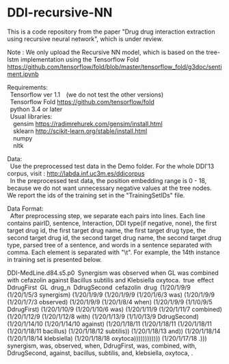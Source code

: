 # DDI-recursive-NN

This is a code repository from the paper "Drug drug interaction extraction using recursive neural network", which is under review.

Note : We only upload the Recursive NN model, which is based on the tree-lstm implementation using the Tensorflow Fold https://github.com/tensorflow/fold/blob/master/tensorflow_fold/g3doc/sentiment.ipynb

Requirements:  
&ensp;Tensorflow ver 1.1&ensp;&ensp;(we do not test the other versions)  
&ensp;Tensorflow Fold https://github.com/tensorflow/fold  
&ensp;python 3.4 or later  
&ensp;Usual libraries:  
&ensp;&ensp;gensim https://radimrehurek.com/gensim/install.html  
&ensp;&ensp;sklearn http://scikit-learn.org/stable/install.html  
&ensp;&ensp;numpy  
&ensp;&ensp;nltk

Data:  
&ensp;Use the preprocessed test data in the Demo folder. For the whole DDI'13 corpus, visit : http://labda.inf.uc3m.es/ddicorpus  
&ensp;In the preprocessed test data, the position embedding range is 0 - 18, because we do not want unnecessary negative values at the tree nodes.
&ensp;We report the ids of the training set in the "TrainingSetIDs" file.  

Data Format:  
&ensp;After preprocessing step, we separate each pairs into lines. Each line contains pairID, sentence, Interaction, DDI type(if negative, none), the first target drug id, the first target drug name, the first target drug type, the second target drug id, the second target drug name, the second target drug type, parsed tree of a sentence, and words in a sentence separated with comma. Each element is separated with "\t". For example, the 14th instance in training set is presented below.

DDI-MedLine.d84.s5.p0&ensp;Synergism was observed when <DdrugFirst>GL</DdrugFirst> was combined with <DdrugSecond>cefazolin</DdrugSecond> against Bacillus subtilis and Klebsiella oxytoca.&ensp;true&ensp;effect&ensp;DdrugFirst&ensp;GL&ensp;drug_n&ensp;DdrugSecond&ensp;cefazolin&ensp;drug&ensp;(1/20/1/9/9 (1/20/1/5/3 synergism) (1/20/1/9/9 (1/20/1/9/9 (1/20/1/6/3 was) (1/20/1/9/9 (1/20/1/7/3 observed) (1/20/1/9/9 (1/20/1/8/4 when) (1/20/1/9/9 (1/1/0/9/5 DdrugFirst) (1/20/1/10/9 (1/20/1/10/6 was) (1/20/1/11/9 (1/20/1/11/7 combined) (1/20/1/12/9 (1/20/1/12/8 with) (1/20/1/13/9 (1/1/0/13/9 DdrugSecond) (1/20/1/14/10 (1/20/1/14/10 against) (1/20/1/18/11 (1/20/1/18/11 (1/20/1/18/11 (1/20/1/18/11 bacillus) (1/20/1/18/12 subtilis)) (1/20/1/18/13 and)) (1/20/1/18/14 (1/20/1/18/14 klebsiella) (1/20/1/18/18 oxytoca)))))))))))) (1/20/1/17/18 .)))&ensp;synergism, was, observed, when, DdrugFirst, was, combined, with, DdrugSecond, against, bacillus, subtilis, and, klebsiella, oxytoca, .

